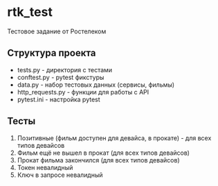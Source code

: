 # rtk_test
Тестовое задание от Ростелеком

## Структура проекта
- tests.py - директория с тестами
- conftest.py - pytest фикстуры
- data.py - набор тестовых данных (сервисы, фильмы)
- http_requests.py - функции для работы с API
- pytest.ini - настройка pytest

## Тесты
1. Позитивные (фильм доступен для девайса, в прокате) - для всех типов девайсов
2. Фильм ещё не вышел в прокат (для всех типов девайсов)
3. Прокат фильма закончился (для всех типов девайсов)
4. Токен невалидный
5. Ключ в запросе невалидный